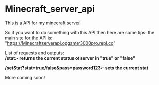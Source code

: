# Minecraft_server_api
This is a API for my minecraft server!

So if you want to do something with this API then here are some tips:
the main site for the API is: "https://Minecraftserverapi.opgamer3000pro.repl.co"



List of requests and outputs:<br>
<b>/stat:- returns the current status of server in "true" or "false"</b>

<b>/setStat?stat=true/false&pass=password123:- sets the current stat</b>

More coming soon!
